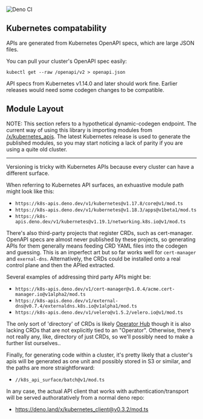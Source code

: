 ![Deno CI](https://github.com/danopia/deno-kubernetes_apis/workflows/CI/badge.svg?branch=main)

## Kubernetes compatability

APIs are generated from Kubernetes OpenAPI specs, which are large JSON files.

You can pull your cluster's OpenAPI spec easily:

`kubectl get --raw /openapi/v2 > openapi.json`

API specs from Kubernetes v1.14.0 and later should work fine.
Earlier releases would need some codegen changes to be compatible.

## Module Layout

NOTE: This section refers to a hypothetical dynamic-codegen endpoint.
The current way of using this library is importing modules from
[/x/kubernetes_apis](https://deno.land/x/kubernetes_apis).
The latest Kubernetes release is used to generate the published modules,
so you may start noticing a lack of parity if you are using a quite old cluster.

---

Versioning is tricky with Kubernetes APIs because every cluster can have a different surface.

When referring to Kubernetes API surfaces, an exhuastive module path might look like this:

* `https://k8s-apis.deno.dev/v1/kubernetes@v1.17.8/core@v1/mod.ts`
* `https://k8s-apis.deno.dev/v1/kubernetes@v1.18.3/apps@v1beta1/mod.ts`
* `https://k8s-apis.deno.dev/v1/kubernetes@v1.19.1/networking.k8s.io@v1/mod.ts`

There's also third-party projects that register CRDs, such as cert-manager.
OpenAPI specs are almost never published by these projects,
so generating APIs for them generally means feeding CRD YAML files into the codegen and guessing.
This is an imperfect art but so far works well for `cert-manager` and `exernal-dns`.
Alternatively, the CRDs could be installed onto a real control plane and then the APIed extracted.

Several examples of addressing third party APIs might be:

* `https://k8s-apis.deno.dev/v1/cert-manager@v1.0.4/acme.cert-manager.io@v1alpha2/mod.ts`
* `https://k8s-apis.deno.dev/v1/external-dns@v0.7.4/externaldns.k8s.io@v1alpha1/mod.ts`
* `https://k8s-apis.deno.dev/v1/velero@v1.5.2/velero.io@v1/mod.ts`

The only sort of 'directory' of CRDs is likely [Operator Hub](https://operatorhub.io/)
though it is also lacking CRDs that are not explicitly tied to an "Operator".
Otherwise, there's not really any, like, directory of just CRDs,
so we'll possibly need to make a further list ourselves..

Finally, for generating code within a cluster, it's pretty likely that a cluster's apis
will be generated as one unit and possibly stored in S3 or similar, and the paths are more straightforward:

* `//k8s_api_surface/batch@v1/mod.ts`

In any case, the actual API client that works with authentication/transport
will be served authoratatively from a normal deno repo:

* https://deno.land/x/kubernetes_client@v0.3.2/mod.ts
